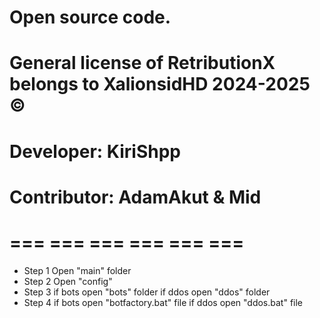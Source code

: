 # Open source code.
# General license of RetributionX belongs to XalionsidHD 2024-2025 ©
# Developer: KiriShpp
# Contributor: AdamAkut & Mid

# === === === === === ===

- Step 1
Open "main" folder
- Step 2
Open "config"
- Step 3
if bots open "bots" folder
if ddos open "ddos" folder
- Step 4
if bots open "botfactory.bat" file
if ddos open "ddos.bat" file